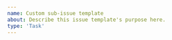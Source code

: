 ```yaml
---
name: Custom sub-issue template
about: Describe this issue template's purpose here.
type: 'Task'
---
```


